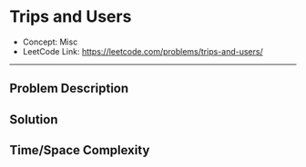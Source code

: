 # Trips and Users

- Concept: Misc
- LeetCode Link: https://leetcode.com/problems/trips-and-users/

---

## Problem Description

## Solution

## Time/Space Complexity

